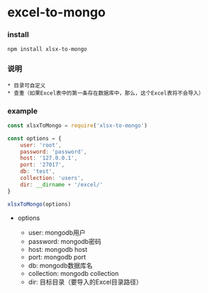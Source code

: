 # excel-to-mongo

### install
```bash
npm install xlsx-to-mongo
```

### 说明

    * 目录可自定义
    * 查重（如果Excel表中的第一条存在数据库中，那么，这个Excel表将不会导入）

### example

```javascript
const xlsxToMongo = require('xlsx-to-mongo')

const options = {
    user: 'root',
    password: 'password',
    host: '127.0.0.1',
    port: '27017',
    db: 'test',
    collection: 'users',
    dir: __dirname + '/excel/'
}

xlsxToMongo(options)
```

* options

    * user: mongodb用户
    * password: mongodb密码
    * host: mongodb host
    * port: mongodb port
    * db: mongodb数据库名
    * collection: mongodb collection
    * dir: 目标目录（要导入的Excel目录路径）
